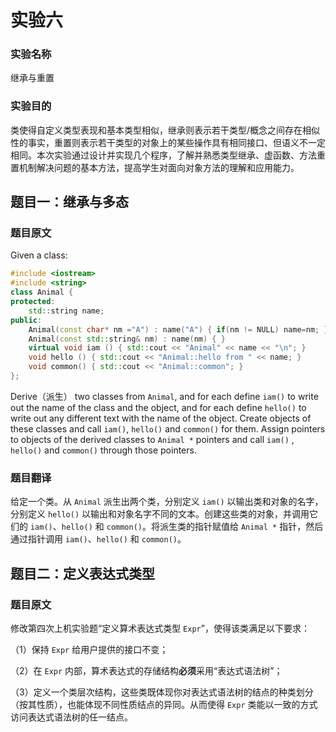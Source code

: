 # 实验六
### 实验名称

继承与重置

### 实验目的

类使得自定义类型表现和基本类型相似，继承则表示若干类型/概念之间存在相似性的事实，重置则表示若干类型的对象上的某些操作具有相同接口、但语义不一定相同。本次实验通过设计并实现几个程序，了解并熟悉类型继承、虚函数、方法重置机制解决问题的基本方法，提高学生对面向对象方法的理解和应用能力。

## 题目一：继承与多态

### 题目原文

Given a class: 

```c++
#include <iostream> 
#include <string>
class Animal {
protected:
    std::string name;
public:
    Animal(const char* nm ="A") : name("A") { if(nm != NULL) name=nm; }
    Animal(const std::string& nm) : name(nm) { }
    virtual void iam () { std::cout << "Animal" << name << "\n"; }
    void hello () { std::cout << "Animal::hello from " << name; }
    void common() { std::cout << "Animal::common"; }
};
```

Derive（派生） two classes from `Animal`, and for each define `iam()` to write out the name of the class and the object, and for each define `hello()` to write out any different text with the name of the object. Create objects of these classes and call `iam()`, `hello()` and `common()` for them. Assign pointers to objects of the derived classes to `Animal *` pointers and call `iam()` , `hello()` and `common()` through those pointers.

### 题目翻译

给定一个类。从 `Animal` 派生出两个类，分别定义 `iam()` 以输出类和对象的名字，分别定义 `hello()` 以输出和对象名字不同的文本。创建这些类的对象，并调用它们的 `iam()`、`hello()` 和 `common()`。将派生类的指针赋值给 `Animal *` 指针，然后通过指针调用 `iam()`、`hello()` 和 `common()`。

## 题目二：定义表达式类型

### 题目原文

修改第四次上机实验题“定义算术表达式类型 `Expr`”，使得该类满足以下要求：

（1）保持 `Expr` 给用户提供的接口不变；

（2）在 `Expr` 内部，算术表达式的存储结构**必须**采用“表达式语法树”；

（3）定义一个类层次结构，这些类既体现你对表达式语法树的结点的种类划分（按其性质），也能体现不同性质结点的异同。从而使得 `Expr` 类能以一致的方式访问表达式语法树的任一结点。